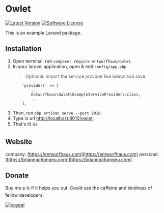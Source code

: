 # Owlet
[![Latest Version](https://img.shields.io/github/release/entwurfhaus/owlet.svg?style=flat-square)](https://github.com/entwurfhaus/owlet/releases)
[![Software License](https://img.shields.io/badge/license-MIT-brightgreen.svg?style=flat-square)](LICENSE.md)

This is an example Laravel package.

## Installation

1. Open terminal, run `composer require entwurfhaus/owlet`.
1. In your laravel application, open & edit `config/app.php`
   > Optional: Import the service provider like below and save.
   ````
       'providers' => [
           ...
           Entwurfhaus\Owlet\ExampleServiceProvider::class,
           ...
       ],
   ````
1. Then, run `php artisan serve --port 8010`.
1. Type in url [http://localhost:8010/owlet](http://localhost:8010/owlet).
1. That's it! :thumbsup:

## Website
company: [https://entwurfhaus.com](https://entwurfhaus.com)
personal: [https://brianngchongeu.com](https://brianngchongeu.com)

## Donate

Buy me a :coffee: if it helps you out. Could use the caffeine and kindness of fellow developers. 

[![paypal](https://www.paypalobjects.com/en_US/i/btn/btn_donateCC_LG.gif)](https://www.paypal.me/entwurfhaus)
